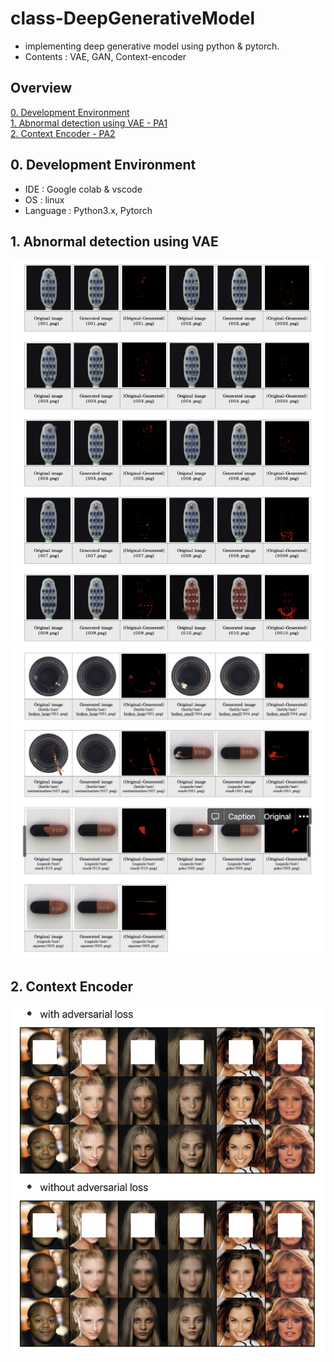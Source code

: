 # class-DeepGenerativeModel

- implementing deep generative model using python & pytorch.
- Contents : VAE, GAN, Context-encoder

## Overview

[0. Development Environment](#0)  
[1. Abnormal detection using VAE - PA1](#1)   
[2. Context Encoder - PA2](#2)  


## 0. Development Environment <a id="0"></a>
- IDE : Google colab & vscode
- OS : linux
- Language : Python3.x, Pytorch


## 1. Abnormal detection using VAE <a id="1"></a>
![alt 1번이미지](/image/img1.png)
![alt 2번이미지](/image/img2.png)

## 2. Context Encoder <a id="2"></a>
![alt 3번이미지](/image/img3.png)


